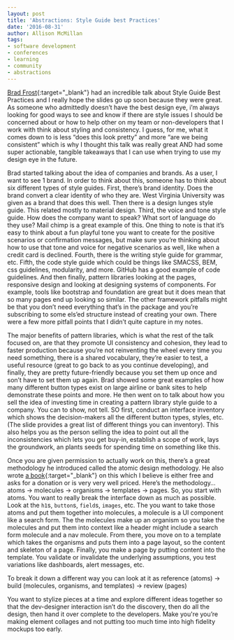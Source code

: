 ```yaml
---
layout: post
title: 'Abstractions: Style Guide best Practices'
date: '2016-08-31'
author: Allison McMillan
tags:
- software development
- conferences
- learning
- community
- abstractions
---
```


[Brad Frost](https://twitter.com/brad_frost){:target="_blank"} had an incredible talk about Style Guide Best Practices and I really hope the slides go up soon because they were great. As someone who admittedly doesn’t have the best design eye, i’m always looking for good ways to see and know if there are style issues I should be concerned about or how to help other on my team or non-developers that I work with think about styling and consistency. I guess, for me, what it comes down to is less “does this look pretty” and more “are we being consistent” which is why I thought this talk was really great AND had some super actionable, tangible takeaways that I can use when trying to use my design eye in the future.

Brad started talking about the idea of companies and brands. As a user, I want to see 1 brand. In order to think about this, someone has to think about six different types of style guides. First, there’s brand identity. Does the brand convert a clear identity of who they are. West Virginia University was given as a brand that does this well. Then there is a design lunges style guide. This related mostly to material design. Third, the voice and tone style guide. How does the company want to speak? What sort of language do they use? Mail chimp is a great example of this. One thing to note is that it’s easy to think about a fun playful tone you want to create for the positive scenarios or confirmation messages, but make sure you’re thinking about how to use that tone and voice for negative scenarios as well, like when a credit card is declined. Fourth, there is the writing style guide for grammar, etc. Fifth, the code style guide which could be things like SMACSS, BEM, css guidelines, modularity, and more. GitHub has a good example of code guidelines. And then finally, pattern libraries looking at the pages, responsive design and looking at designing systems of components. For example, tools like bootstrap and foundation are great but it does mean that so many pages end up looking so similar. The other framework pitfalls might be that you don’t need everything that’s in the package and you’re subscribing to some els’ed structure instead of creating your own. There were a few more pitfall points that I didn’t quite capture in my notes.

The major benefits of pattern libraries, which is what the rest of the talk focused on, are that they promote UI consistency and cohesion, they lead to faster production because you’re not reinventing the wheel every time you need something, there is a shared vocabulary, they’re easier to test, a useful resource (great to go back to as you continue developing), and finally, they are pretty future-friendly because you set them up once and son’t have to set them up again. Brad showed some great examples of how many different button types exist on large airline or bank sites to help demonstrate these points and more. He then went on to talk about how you sell the idea of investing time in creating a pattern library style guide to a company. You can to show, not tell. SO first, conduct an interface inventory which shows the decision-makers all the different button types, styles, etc. (The slide provides a great list of different things you can inventory). This also helps you as the person selling the idea to point out all the inconsistencies which lets you get buy-in, establish a scope of work, lays the groundwork, an plants seeds for spending time on something like this.

Once you are given permission to actually work on this, there’s a great methodology he introduced called the atomic design methodology. He also wrote [a book](http://atomicdesign.bradfrost.com/){:target="_blank"} on this which I believe is either free and asks for a donation or is very very well priced. Here’s the methodology… atoms -> molecules -> organisms -> templates -> pages. So, you start with atoms. You want to really break the interface down as much as possible. Look at the ```h1```s, ```button```s, ```field```s, ```images```, etc. The you want to take those atoms and put them together into molecules, a molecule is a UI component like a search form. The the molecules make up an organism so you take the molecules and put them into context like a header might include a search form molecule and a nav molecule. From there, you move on to a template which takes the organisms and puts them into a page layout, so the content and skeleton of a page. Finally, you make a page by putting content into the template. You validate or invalidate the underlying assumptions, you test variations like dashboards, alert messages, etc.

To break it down a different way you can look at it as reference (atoms) -> build (molecules, organisms, and templates) -> review (pages)

You want to stylize pieces at a time and explore different ideas together so that the dev-designer interaction isn’t do the discovery, then do all the design, then hand it over complete to the developers. Make you're you’re making element collages and not putting too much time into high fidelity mockups too early.
